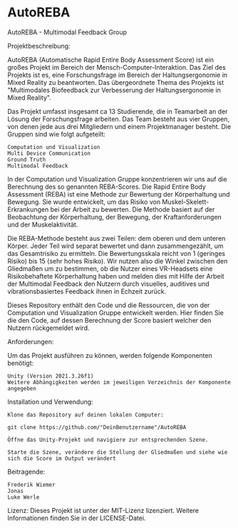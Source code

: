 # AutoREBA

AutoREBA - Multimodal Feedback Group

Projektbeschreibung:

AutoREBA (Automatische Rapid Entire Body Assessment Score) ist ein großes Projekt im Bereich der Mensch-Computer-Interaktion. Das Ziel des Projekts ist es, eine Forschungsfrage im Bereich der Haltungsergonomie in Mixed Reality zu beantworten. Das übergeordnete Thema des Projekts ist "Multimodales Biofeedback zur Verbesserung der Haltungsergonomie in Mixed Reality".

Das Projekt umfasst insgesamt ca 13 Studierende, die in Teamarbeit an der Lösung der Forschungsfrage arbeiten. Das Team besteht aus vier Gruppen, von denen jede aus drei Mitgliedern und einem Projektmanager besteht. Die Gruppen sind wie folgt aufgeteilt:

    Computation und Visualization
    Multi Device Communication
    Ground Truth
    Multimodal Feedback

In der Computation und Visualization Gruppe konzentrieren wir uns auf die Berechnung des so genannten REBA-Scores. Die Rapid Entire Body Assessment (REBA) ist eine Methode zur Bewertung der Körperhaltung und Bewegung.
Sie wurde entwickelt, um das Risiko von Muskel-Skelett-Erkrankungen bei der Arbeit zu bewerten. Die Methode basiert auf der Beobachtung der Körperhaltung, der Bewegung, der Kraftanforderungen und der Muskelaktivität.

Die REBA-Methode besteht aus zwei Teilen: dem oberen und dem unteren Körper. Jeder Teil wird separat bewertet und dann zusammengezählt, um das Gesamtrisiko zu ermitteln. Die Bewertungsskala reicht von 1 (geringes Risiko) bis 15 (sehr hohes Risiko).
Wir nutzen also die Winkel zwischen den Gliedmaßen um zu bestimmen, ob die Nutzer eines VR-Headsets eine Risikobehaftete Körperhaltung haben und melden dies mit Hilfe der Arbeit der Multimodal Feedback den Nutzern durch visuelles, auditives und vibrationsbasiertes Feedback ihnen in Echzeit zurück.

Dieses Repository enthält den Code und die Ressourcen, die von der Computation und Visualization Gruppe entwickelt werden. Hier finden Sie die den Code, auf dessen Berechnung der Score basiert welcher den Nutzern rückgemeldet wird.

Anforderungen:

Um das Projekt ausführen zu können, werden folgende Komponenten benötigt:

    Unity (Version 2021.3.26f1)
    Weitere Abhängigkeiten werden im jeweiligen Verzeichnis der Komponente angegeben

Installation und Verwendung:

    Klone das Repository auf deinen lokalen Computer:

    git clone https://github.com/"DeinBenutzername"/AutoREBA

    Öffne das Unity-Projekt und navigiere zur entsprechenden Szene.

    Starte die Szene, verändere die Stellung der Gliedmaßen und siehe wie sich die Score im Output verändert

Beitragende:

    Frederik Wiemer
    Jonas
    Luke Werle

Lizenz:
Dieses Projekt ist unter der MIT-Lizenz lizenziert. Weitere Informationen finden Sie in der LICENSE-Datei.
